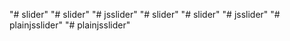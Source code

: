 "# slider" 
"# slider" 
"# jsslider" 
"# slider" 
"# slider" 
"# jsslider" 
"# plainjsslider" 
"# plainjsslider" 
